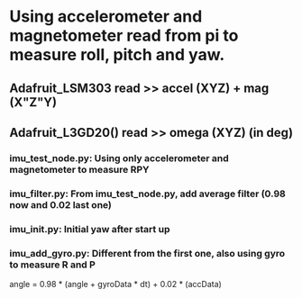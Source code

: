 # Using accelerometer and magnetometer read from pi to measure roll, pitch and yaw.
## Adafruit_LSM303 read >> accel (XYZ) + mag (X"Z"Y)
## Adafruit_L3GD20() read >> omega (XYZ) (in deg)

### imu_test_node.py: Using only accelerometer and magnetometer to measure RPY
### imu_filter.py: From imu_test_node.py, add average filter (0.98 now and 0.02 last one)
### imu_init.py: Initial yaw after start up
### imu_add_gyro.py: Different from the first one, also using gyro to measure R and P
angle = 0.98 * (angle + gyroData * dt) + 0.02 * (accData)
